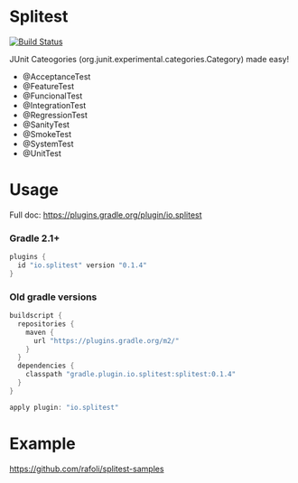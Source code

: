 # Splitest

[![Build Status](https://semaphoreci.com/api/v1/rafoli/splitest/branches/master/badge.svg)](https://semaphoreci.com/rafoli/splitest)

JUnit Cateogories (org.junit.experimental.categories.Category) made easy!

* @AcceptanceTest
* @FeatureTest
* @FuncionalTest
* @IntegrationTest
* @RegressionTest
* @SanityTest
* @SmokeTest
* @SystemTest
* @UnitTest

# Usage

Full doc: https://plugins.gradle.org/plugin/io.splitest

### Gradle 2.1+

```gradle
plugins {
  id "io.splitest" version "0.1.4"
}
```

### Old gradle versions

```gradle
buildscript {
  repositories {
    maven {
      url "https://plugins.gradle.org/m2/"
    }
  }
  dependencies {
    classpath "gradle.plugin.io.splitest:splitest:0.1.4"
  }
}

apply plugin: "io.splitest"
```

# Example

https://github.com/rafoli/splitest-samples
